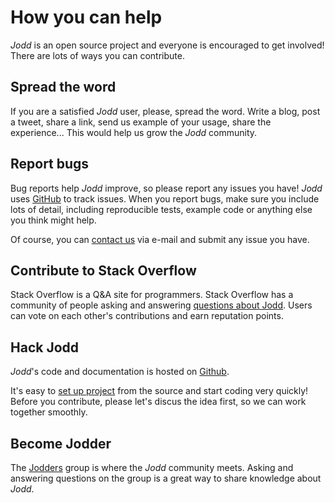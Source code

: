 # How you can help

*Jodd* is an open source project and everyone is encouraged to get involved!
There are lots of ways you can contribute.

## Spread the word

If you are a satisfied *Jodd* user, please, spread the word. Write a blog,
post a tweet, share a link, send us example of your usage,
share the experience... This would help us grow the *Jodd* community.

## Report bugs

Bug reports help *Jodd* improve, so please report any issues you have! *Jodd* uses [GitHub](https://github.com/oblac/jodd/issues?state=open) to track issues.
When you report bugs, make sure you include lots of detail, including reproducible tests, example code or anything else you think might help.

Of course, you can [contact us](/contact.html) via e-mail and submit
any issue you have.

## Contribute to Stack Overflow

Stack Overflow is a Q&A site for programmers. Stack Overflow has a community
of people asking and answering [questions about Jodd](http://stackoverflow.com/questions/tagged/jodd).
Users can vote on each other's contributions and earn reputation points.

## Hack Jodd

*Jodd*'s code and documentation is hosted on [Github](https://github.com/oblac/jodd).

It's easy to [set up project](/code.html) from the source and
start coding very quickly! Before you contribute, please
let's discus the idea first, so we can work together smoothly.

## Become Jodder

The [Jodders](https://groups.google.com/forum/?hl=en#!forum/jodders)
group is where the *Jodd* community meets. Asking and answering questions on the group is a great way to share knowledge about *Jodd*.
